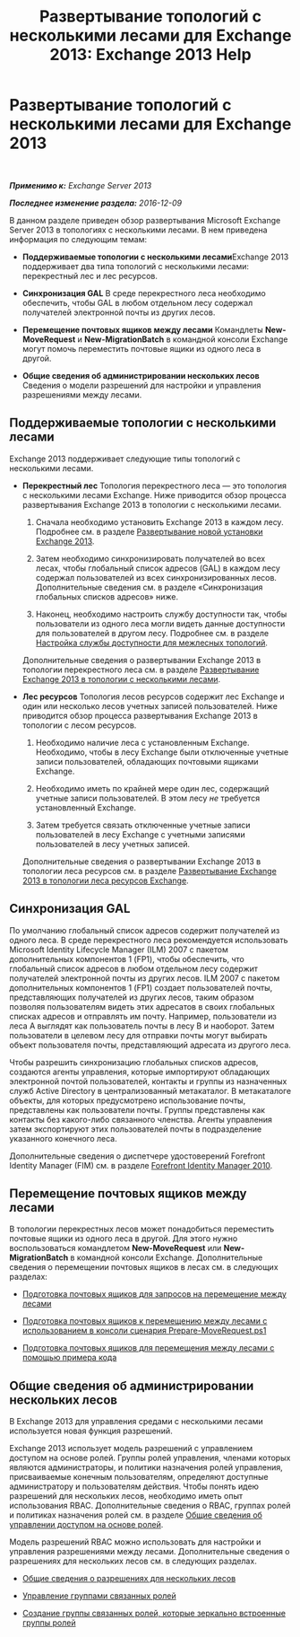 ﻿---
title: 'Развертывание топологий с несколькими лесами для Exchange 2013: Exchange 2013 Help'
TOCTitle: Развертывание топологий с несколькими лесами для Exchange 2013
ms:assetid: d51f2b7d-9045-40cf-8b9f-43787a6fff6d
ms:mtpsurl: https://technet.microsoft.com/ru-ru/library/Bb124734(v=EXCHG.150)
ms:contentKeyID: 51408084
ms.date: 04/30/2018
mtps_version: v=EXCHG.150
ms.translationtype: HT
---

# Развертывание топологий с несколькими лесами для Exchange 2013

 

_**Применимо к:** Exchange Server 2013_

_**Последнее изменение раздела:** 2016-12-09_

В данном разделе приведен обзор развертывания Microsoft Exchange Server 2013 в топологиях с несколькими лесами. В нем приведена информация по следующим темам:

  - **Поддерживаемые топологии с несколькими лесами**Exchange 2013 поддерживает два типа топологий с несколькими лесами: перекрестный лес и лес ресурсов.

  - **Синхронизация GAL** В среде перекрестного леса необходимо обеспечить, чтобы GAL в любом отдельном лесу содержал получателей электронной почты из других лесов.

  - **Перемещение почтовых ящиков между лесами** Командлеты **New-MoveRequest** и **New-MigrationBatch** в командной консоли Exchange могут помочь переместить почтовые ящики из одного леса в другой.

  - **Общие сведения об администрировании нескольких лесов** Сведения о модели разрешений для настройки и управления разрешениями между лесами.

## Поддерживаемые топологии с несколькими лесами

Exchange 2013 поддерживает следующие типы топологий с несколькими лесами.

  - **Перекрестный лес** Топология перекрестного леса — это топология с несколькими лесами Exchange. Ниже приводится обзор процесса развертывания Exchange 2013 в топологии с несколькими лесами.
    
    1.  Сначала необходимо установить Exchange 2013 в каждом лесу. Подробнее см. в разделе [Развертывание новой установки Exchange 2013](deploy-a-new-installation-of-exchange-2013-exchange-2013-help.md).
    
    2.  Затем необходимо синхронизировать получателей во всех лесах, чтобы глобальный список адресов (GAL) в каждом лесу содержал пользователей из всех синхронизированных лесов. Дополнительные сведения см. в разделе «Синхронизация глобальных списков адресов» ниже.
    
    3.  Наконец, необходимо настроить службу доступности так, чтобы пользователи из одного леса могли видеть данные доступности для пользователей в другом лесу. Подробнее см. в разделе [Настройка службы доступности для межлесных топологий](configure-the-availability-service-for-cross-forest-topologies-exchange-2013-help.md).
    
    Дополнительные сведения о развертывании Exchange 2013 в топологии перекрестного леса см. в разделе [Развертывание Exchange 2013 в топологии с несколькими лесами](deploy-exchange-2013-in-a-cross-forest-topology-exchange-2013-help.md).

  - **Лес ресурсов** Топология лесов ресурсов содержит лес Exchange и один или несколько лесов учетных записей пользователей. Ниже приводится обзор процесса развертывания Exchange 2013 в топологии с лесом ресурсов.
    
    1.  Необходимо наличие леса с установленным Exchange. Необходимо, чтобы в лесу Exchange были отключенные учетные записи пользователей, обладающих почтовыми ящиками Exchange.
    
    2.  Необходимо иметь по крайней мере один лес, содержащий учетные записи пользователей. В этом лесу *не* требуется установленный Exchange.
    
    3.  Затем требуется связать отключенные учетные записи пользователей в лесу Exchange с учетными записями пользователей в лесу учетных записей.
    
    Дополнительные сведения о развертывании Exchange 2013 в топологии леса ресурсов см. в разделе [Развертывание Exchange 2013 в топологии леса ресурсов Exchange](deploy-exchange-2013-in-an-exchange-resource-forest-topology-exchange-2013-help.md).

## Синхронизация GAL

По умолчанию глобальный список адресов содержит получателей из одного леса. В среде перекрестного леса рекомендуется использовать Microsoft Identity Lifecycle Manager (ILM) 2007 с пакетом дополнительных компонентов 1 (FP1), чтобы обеспечить, что глобальный список адресов в любом отдельном лесу содержит получателей электронной почты из других лесов. ILM 2007 с пакетом дополнительных компонентов 1 (FP1) создает пользователей почты, представляющих получателей из других лесов, таким образом позволяя пользователям видеть этих адресатов в своих глобальных списках адресов и отправлять им почту. Например, пользователи из леса A выглядят как пользователь почты в лесу B и наоборот. Затем пользователи в целевом лесу для отправки почты могут выбирать объект пользователя почты, представляющий адресата из другого леса.

Чтобы разрешить синхронизацию глобальных списков адресов, создаются агенты управления, которые импортируют обладающих электронной почтой пользователей, контакты и группы из назначенных служб Active Directory в централизованный метакаталог. В метакаталоге объекты, для которых предусмотрено использование почты, представлены как пользователи почты. Группы представлены как контакты без какого-либо связанного членства. Агенты управления затем экспортируют этих пользователей почты в подразделение указанного конечного леса.

Дополнительные сведения о диспетчере удостоверений Forefront Identity Manager (FIM) см. в разделе [Forefront Identity Manager 2010](https://go.microsoft.com/fwlink/p/?linkid=279864).

## Перемещение почтовых ящиков между лесами

В топологии перекрестных лесов может понадобиться переместить почтовые ящики из одного леса в другой. Для этого нужно воспользоваться командлетом **New-MoveRequest** или **New-MigrationBatch** в командной консоли Exchange. Дополнительные сведения о перемещении почтовых ящиков в лесах см. в следующих разделах:

  - [Подготовка почтовых ящиков для запросов на перемещение между лесами](prepare-mailboxes-for-cross-forest-move-requests-exchange-2013-help.md)

  - [Подготовка почтовых ящиков к перемещению между лесами с использованием в консоли сценария Prepare-MoveRequest.ps1](prepare-mailboxes-for-cross-forest-moves-using-the-prepare-moverequest-ps1-script-in-the-shell-exchange-2013-help.md)

  - [Подготовка почтовых ящиков для перемещения между лесами с помощью примера кода](prepare-mailboxes-for-cross-forest-moves-using-sample-code-exchange-2013-help.md)

## Общие сведения об администрировании нескольких лесов

В Exchange 2013 для управления средами с несколькими лесами используется новая функция разрешений.

Exchange 2013 использует модель разрешений с управлением доступом на основе ролей. Группы ролей управления, членами которых являются администраторы, и политики назначения ролей управления, присваиваемые конечным пользователям, определяют доступные администратору и пользователям действия. Чтобы понять идею разрешений для нескольких лесов, необходимо иметь опыт использования RBAC. Дополнительные сведения о RBAC, группах ролей и политиках назначения ролей см. в разделе [Общие сведения об управлении доступом на основе ролей](understanding-role-based-access-control-exchange-2013-help.md).

Модель разрешений RBAC можно использовать для настройки и управления разрешениями между лесами. Дополнительные сведения о разрешениях для нескольких лесов см. в следующих разделах.

  - [Общие сведения о разрешениях для нескольких лесов](understanding-multiple-forest-permissions-exchange-2013-help.md)

  - [Управление группами связанных ролей](manage-linked-role-groups-exchange-2013-help.md)

  - [Создание группы связанных ролей, которые зеркально встроенные группы ролей](create-linked-role-groups-that-mirror-built-in-role-groups-exchange-2013-help.md)


